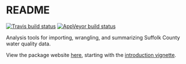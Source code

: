 # README

[![Travis build status](https://travis-ci.org/tbep-tech/pepreporting.svg?branch=master)](https://travis-ci.org/tbep-tech/pepreporting)
[![AppVeyor build status](https://ci.appveyor.com/api/projects/status/github/tbep-tech/pepreporting?branch=master&svg=true)](https://ci.appveyor.com/project/tbep-tech/pepreporting)

Analysis tools for importing, wrangling, and summarizing Suffolk County water quality data.  

View the package website [here](https://tbep-tech.github.io/pepreporting/), starting with the [introduction vignette](https://tbep-tech.github.io/pepreporting/articles/Introduction.html). 
